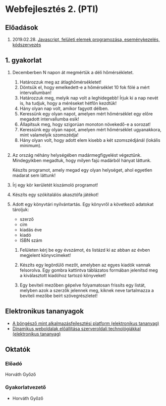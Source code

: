 # Webfejlesztés 2. (PTI)

## Előadások

1. 2019.02.28. [Javascript, felületi elemek programozása, eseménykezelés, kódszervezés](http://webprogramozas.inf.elte.hu/webfejl2tl/ea/01/)

## 1. gyakorlat

1. Decemberben N napon át megmértük a déli hőmérsékletet.

    1. Határozzuk meg az átlaghőmérsékletet!
    2. Döntsük el, hogy emelkedett-e a hőmérséklet 10 fok fölé a mért intervallumban!
    3. Határozzuk meg, melyik nap volt a leghidegebb! Írjuk ki a nap nevét is, ha tudjuk, hogy a méréseket hétfőn kezdtük!
    4. Hány olyan nap volt, amikor fagyott délben.
    5. Keressünk egy olyan napot, amelyen mért hőmérséklet egy előre megadott intervallumba esik!
    6. Állapítsuk meg, hogy szigorúan monoton növekedő-e a sorozat!
    7. Keressünk egy olyan napot, amelyen mért hőmérséklet ugyanakkora, mint valamelyik szomszédja!
    8. Hány olyan volt, hogy adott elem kisebb a két szomszédjánál (lokális minimum).

2. Az ország néhány helységében madármegfigyelést végeztünk. Mindegyikben megadtuk, hogy milyen fajú madárból hányat láttunk.

    Készíts programot, amely megad egy olyan helységet, ahol egyetlen madarat sem láttunk!

3. Írj egy kör kerületét kiszámoló programot!

4. Készíts egy szókitalálós akasztófa játékot!

5. Adott egy könyvtári nyilvántartás. Egy könyvről a következő adatokat tároljuk:

    - szerző
    - cím
    - kiadás éve
    - kiadó
    - ISBN szám

    1. Felületen kérj be egy évszámot, és listázd ki az abban az évben megjelent könyvcímeket!

    2. Készíts egy legördülő mezőt, amelyben az egyes kiadók vannak felsorolva. Egy gombra kattintva táblázatos formában jelenítsd meg a kiválasztott kiadóhoz tartozó könyveket!

    3. Egy beviteli mezőben gépelve folyamatosan frissíts egy listát, melyben azok a szerzők jelennek meg, kiknek neve tartalmazza a beviteli mezőbe beírt szövegrészletet!



## Elektronikus tananyagok

* [A böngésző mint alkalmazásfejlesztési platform (elektronikus tananyag)](http://webprogramozas.inf.elte.hu/tananyag/kliens/)
* [Dinamikus weboldalak előállítása szerveroldali technológiákkal (elektronikus tananyag)](http://webprogramozas.inf.elte.hu/tananyag/szerver/)

## Oktatók

### Előadó

Horváth Győző

### Gyakorlatvezető

* Horváth Győző
